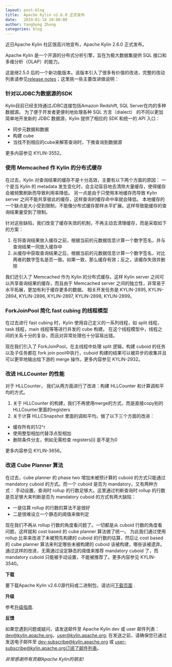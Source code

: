 ```yaml
---
layout: post-blog
title:  Apache Kylin v2.6.0 正式发布
date:   2019-01-18 20:00:00
author: Yanghong Zhong
categories: blog
---
```


近日Apache Kylin 社区很高兴地宣布，Apache Kylin 2.6.0 正式发布。

Apache Kylin 是一个开源的分布式分析引擎，旨在为极大数据集提供 SQL 接口和多维分析（OLAP）的能力。

这是继2.5.0 后的一个新功能版本。该版本引入了很多有价值的改进，完整的改动列表请参见[release notes](https://kylin.apache.org/docs/release_notes.html)；这里挑一些主要改进做说明：

### 针对以JDBC为数据源的SDK
Kylin目前已经支持通过JDBC连接包括Amazon Redshift, SQL Server在内的多种数据源。
为了便于开发者更便利地处理各种 SQL 方言（dialect） 的不同以更加简单地开发新的 JDBC 数据源，Kylin 提供了相应的 SDK 和统一的 API 入口：
* 同步元数据和数据
* 构建 cube
* 当找不到相应的cube来解答查询时，下推查询到数据源

更多内容参见 KYLIN-3552。

### 使用 Memcached 作 Kylin 的分布式缓存
在过去，Kylin 对查询结果的缓存不是十分高效，主要有以下两个方面的原因：
一个是当 Kylin 的 metadata 发生变化时，会主动盲目地去清除大量缓存，使得缓存会被频繁刷新而导致利用率降低。
另一点是由于只使用本地缓存而导致 Kylin server 之间不能共享彼此的缓存，这样查询的缓存命中率就会降低。
本地缓存的一个缺点是大小受到限制，不能像分布式缓存那样水平扩展。这样导致能缓存的查询结果量受到了限制。

针对这些缺陷，我们改变了缓存失效的机制，不再主动去清理缓存，而是采取如下的方案：
1. 在将查询结果放入缓存之前，根据当前的元数据信息计算一个数字签名，并与查询结果一同放入缓存中
2. 从缓存中获取查询结果之后，根据当前的元数据信息计算一个数字签名，对比两者的数字签名是否一致。如果一致，那么缓存有效；反之，该缓存失效并删除

我们还引入了 Memcached 作为 Kylin 的分布式缓存。这样 Kylin server 之间可以共享查询结果的缓存，而且由于 Memcached server 之间的独立性，非常易于水平拓展，更加有利于缓存更多的数据。
相关开发任务是 KYLIN-2895, KYLIN-2894, KYLIN-2896, KYLIN-2897, KYLIN-2898, KYLIN-2899。

### ForkJoinPool 简化 fast cubing 的线程模型
在过去进行 fast cubing 时，Kylin 使用自己定义的一系列线程，如 split 线程，task 线程，main 线程等等进行并发的 cube 构建。
在这个线程模型中，线程之间的关系十分的复杂，而且对异常处理也十分容易出错。

现在我们引入了 ForkJoinPool，在主线程中处理 split 逻辑，构建 cuboid 的任务以及子任务都在 fork join pool中执行，cuboid 构建的结果可以被异步的收集并且可以更早地输出给下游的 merge 操作。更多内容参见 KYLIN-2932。

### 改进 HLLCounter 的性能
对于 HLLCounter， 我们从两方面进行了改进：构建 HLLCounter 和计算调和平均的方式。
1. 关于 HLLCounter 的构建，我们不再使用merge的方式，而是直接copy别的HLLCounter里面的registers
2. 关于计算 HLLCSnapshot 里面的调和平均，做了以下三个方面的改进：
* 缓存所有的1/2^r
* 使用整型相加代替浮点型相加
* 删除条件分支，例如无需检查 registers[i] 是不是为0

更多内容参见 KYLIN-3656。

### 改进 Cube Planner 算法
在过去，cube planner 的 phase two 增加未被预计算的 cuboid 的方式只能通过 mandatory cuboid 的方式。而一个 cuboid 是否为 mandatory，又有两种方式：
手动设置，查询时 rollup 的行数足够大。这里通过判断查询时 rollup 的行数是否足够大来判断是否为 mandatory cuboid 的方式有两大缺陷：
* 一是估算 rollup 的行数的算法不是很好
* 二是很难设立一个静态的阈值来做判定

现在我们不再从 rollup 行数的角度看问题了。一切都是从 cuboid 行数的角度看问题，这样就和 cost based 的 cube planner 算法做了统一。
为此我们通过使用 rollup 比率来改进了未被预先构建的 cuboid 的行数的估算，然后让 cost based 的 cube planner 算法来判定哪些未被构建的 cuboid 该被构建，哪些该被遗弃。
通过这样的改进，无需通过设定静态的阈值来推荐 mandatory cuboid 了，而 mandatory cuboid 只能被手动设置，不能被推荐了。更多内容参见 KYLIN-3540。

__下载__

要下载Apache Kylin v2.6.0源代码或二进制包，请访问[下载页面](http://kylin.apache.org/download) .

__升级__
 
参考[升级指南](/docs/howto/howto_upgrade.html).

__反馈__

如果您遇到问题或疑问，请发送邮件至 Apache Kylin dev 或 user 邮件列表：dev@kylin.apache.org，user@kylin.apache.org; 在发送之前，请确保您已通过发送电子邮件至 dev-subscribe@kylin.apache.org 或 user-subscribe@kylin.apache.org订阅了邮件列表。


_非常感谢所有贡献Apache Kylin的朋友!_